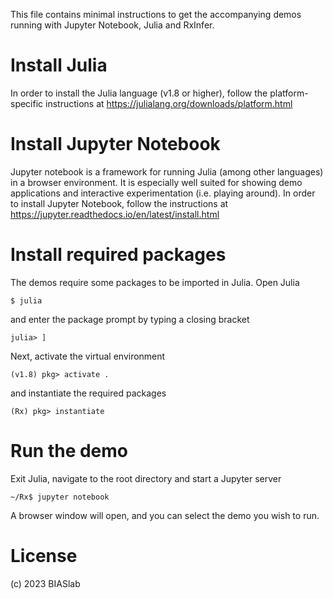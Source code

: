 This file contains minimal instructions to get the accompanying demos running with Jupyter Notebook, Julia and RxInfer.

# Install Julia
In order to install the Julia language (v1.8 or higher), follow the platform-specific instructions at https://julialang.org/downloads/platform.html

# Install Jupyter Notebook
Jupyter notebook is a framework for running Julia (among other languages) in a browser environment. It is especially well suited for showing demo applications and interactive experimentation (i.e. playing around). In order to install Jupyter Notebook, follow the instructions at https://jupyter.readthedocs.io/en/latest/install.html

# Install required packages
The demos require some packages to be imported in Julia. Open Julia
```
$ julia
```
and enter the package prompt by typing a closing bracket
```
julia> ]
```
Next, activate the virtual environment
```
(v1.8) pkg> activate .
```
and instantiate the required packages
```
(Rx) pkg> instantiate
```

# Run the demo
Exit Julia, navigate to the root directory and start a Jupyter server
```
~/Rx$ jupyter notebook
```
A browser window will open, and you can select the demo you wish to run.

# License
(c) 2023 BIASlab